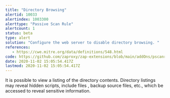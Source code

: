 ```yaml
---
title: "Directory Browsing"
alertid: 10033
alertindex: 1003300
alerttype: "Passive Scan Rule"
alertcount: 1
status: beta
type: alert
solution: "Configure the web server to disable directory browsing. "
references:
   - https://cwe.mitre.org/data/definitions/548.html
code: https://github.com/zaproxy/zap-extensions/blob/main/addOns/pscanrulesBeta/src/main/java/org/zaproxy/zap/extension/pscanrulesBeta/DirectoryBrowsingScanRule.java
date: 2020-11-02 15:05:54.417Z
lastmod: 2020-11-02 15:05:54.417Z
---
```

It is possible to view a listing of the directory contents. Directory listings may reveal hidden scripts, include files , backup source files, etc., which be accessed to reveal sensitive information.
